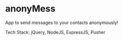 # anonyMess
App to send messages to your contacts anonymously!

Tech Stack: jQuery, NodeJS, ExpressJS, Pusher
